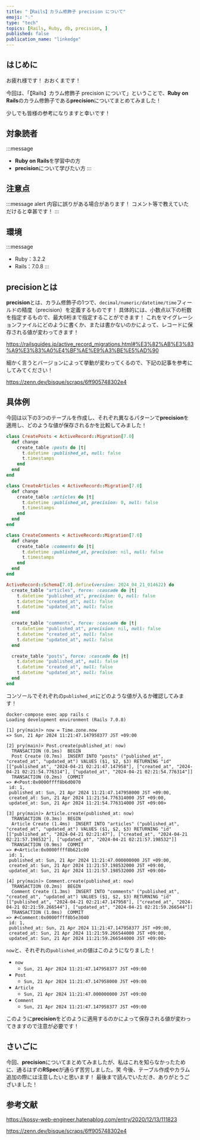 ```yaml
---
title: "【Rails】カラム修飾子 precision について"
emoji: "💡"
type: "tech"
topics: [Rails, Ruby, db, precision, ]
published: false
publication_name: "linkedge"
---
```


## はじめに

お疲れ様です！
おおくまです！

今回は、「【Rails】カラム修飾子 precision について」ということで、**Ruby on Rails**のカラム修飾子である**precision**についてまとめてみました！

少しでも皆様の参考になりますと幸いです！

## 対象読者

:::message

- **Ruby on Rails**を学習中の方
- **precision**について学びたい方
  :::

## 注意点

:::message alert
内容に誤りがある場合があります！
コメント等で教えていただけると幸甚です！
:::

## 環境

:::message

- Ruby：3.2.2
- Rails：7.0.8
  :::

## precisionとは
**precision**とは、カラム修飾子の1つで、``decimal/numeric/datetime/time``フィールドの精度（precision）を定義するものです！
具体的には、小数点以下の桁数を指定するもので、最大6桁まで指定することができます！
これをマイグレーションファイルにどのように書くか、または書かないのかによって、レコードに保存される値が変わってきます！

https://railsguides.jp/active_record_migrations.html#%E3%82%AB%E3%83%A9%E3%83%A0%E4%BF%AE%E9%A3%BE%E5%AD%90

細かく言うとバージョンによって挙動が変わってくるので、下記の記事を参考にしてみてください！

https://zenn.dev/bisque/scraps/6ff905748302e4

## 具体例
今回は以下の3つのテーブルを作成し、それぞれ異なるパターンで**precision**を適用し、どのような値が保存されるかを比較してみました！

```ruby:db/migrate/20240421005254_create_posts.rb
class CreatePosts < ActiveRecord::Migration[7.0]
  def change
    create_table :posts do |t|
      t.datetime :published_at, null: false
      t.timestamps
    end
  end
end
```

```ruby:db/migrate/20240421014454_create_articles.rb
class CreateArticles < ActiveRecord::Migration[7.0]
  def change
    create_table :articles do |t|
      t.datetime :published_at, precision: 0, null: false
      t.timestamps
    end
  end
end
```

```ruby:db/migrate/20240421014622_create_comments.rb
class CreateComments < ActiveRecord::Migration[7.0]
  def change
    create_table :comments do |t|
      t.datetime :published_at, precision: nil, null: false
      t.timestamps
    end
  end
end
```

```ruby:db/schema.rb
ActiveRecord::Schema[7.0].define(version: 2024_04_21_014622) do
  create_table "articles", force: :cascade do |t|
    t.datetime "published_at", precision: 0, null: false
    t.datetime "created_at", null: false
    t.datetime "updated_at", null: false
  end

  create_table "comments", force: :cascade do |t|
    t.datetime "published_at", precision: nil, null: false
    t.datetime "created_at", null: false
    t.datetime "updated_at", null: false
  end

  create_table "posts", force: :cascade do |t|
    t.datetime "published_at", null: false
    t.datetime "created_at", null: false
    t.datetime "updated_at", null: false
  end
end
```

コンソールでそれぞれの``published_at``にどのような値が入るか確認してみます！

```ruby:
docker-compose exec app rails c
Loading development environment (Rails 7.0.8)

[1] pry(main)> now = Time.zone.now
=> Sun, 21 Apr 2024 11:21:47.147958377 JST +09:00

[2] pry(main)> Post.create(published_at: now)
  TRANSACTION (0.1ms)  BEGIN
  Post Create (0.7ms)  INSERT INTO "posts" ("published_at", "created_at", "updated_at") VALUES ($1, $2, $3) RETURNING "id"  [["published_at", "2024-04-21 02:21:47.147958"], ["created_at", "2024-04-21 02:21:54.776314"], ["updated_at", "2024-04-21 02:21:54.776314"]]
  TRANSACTION (0.2ms)  COMMIT
=> #<Post:0x0000ffff8b6d0070
 id: 1,
 published_at: Sun, 21 Apr 2024 11:21:47.147958000 JST +09:00,
 created_at: Sun, 21 Apr 2024 11:21:54.776314000 JST +09:00,
 updated_at: Sun, 21 Apr 2024 11:21:54.776314000 JST +09:00>

[3] pry(main)> Article.create(published_at: now)
  TRANSACTION (0.3ms)  BEGIN
  Article Create (1.4ms)  INSERT INTO "articles" ("published_at", "created_at", "updated_at") VALUES ($1, $2, $3) RETURNING "id"  [["published_at", "2024-04-21 02:21:47"], ["created_at", "2024-04-21 02:21:57.198532"], ["updated_at", "2024-04-21 02:21:57.198532"]]
  TRANSACTION (0.9ms)  COMMIT
=> #<Article:0x0000ffff8b621c00
 id: 1,
 published_at: Sun, 21 Apr 2024 11:21:47.000000000 JST +09:00,
 created_at: Sun, 21 Apr 2024 11:21:57.198532000 JST +09:00,
 updated_at: Sun, 21 Apr 2024 11:21:57.198532000 JST +09:00>

[4] pry(main)> Comment.create(published_at: now)
  TRANSACTION (0.2ms)  BEGIN
  Comment Create (1.3ms)  INSERT INTO "comments" ("published_at", "created_at", "updated_at") VALUES ($1, $2, $3) RETURNING "id"  [["published_at", "2024-04-21 02:21:47.147958"], ["created_at", "2024-04-21 02:21:59.266544"], ["updated_at", "2024-04-21 02:21:59.266544"]]
  TRANSACTION (1.0ms)  COMMIT
=> #<Comment:0x0000ffff8b5e3040
 id: 1,
 published_at: Sun, 21 Apr 2024 11:21:47.147958377 JST +09:00,
 created_at: Sun, 21 Apr 2024 11:21:59.266544000 JST +09:00,
 updated_at: Sun, 21 Apr 2024 11:21:59.266544000 JST +09:00>
```

``now``と、それぞれの``published_at``の値はこのようになりました！

- ``now``
  - ``Sun, 21 Apr 2024 11:21:47.147958377 JST +09:00``
- ``Post``
  - ``Sun, 21 Apr 2024 11:21:47.147958000 JST +09:00``
- ``Article``
  - ``Sun, 21 Apr 2024 11:21:47.000000000 JST +09:00``
- ``Comment``
  - ``Sun, 21 Apr 2024 11:21:47.147958377 JST +09:00``

このように**precision**をどのように適用するのかによって保存される値が変わってきますので注意が必要です！

## さいごに

今回、**precision**についてまとめてみましたが、私はこれを知らなかったために、通るはずの**RSpec**が通らず苦労しました。笑
今後、テーブル作成やカラム追加の際には注意したいと思います！
最後まで読んでいただき、ありがとうございました！

## 参考文献

https://kossy-web-engineer.hatenablog.com/entry/2020/12/13/111823

https://zenn.dev/bisque/scraps/6ff905748302e4
